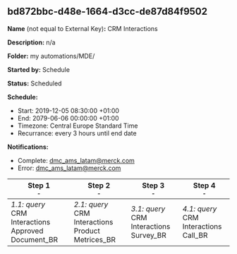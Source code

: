 ## bd872bbc-d48e-1664-d3cc-de87d84f9502

**Name** (not equal to External Key)**:** CRM Interactions

**Description:** n/a

**Folder:** my automations/MDE/

**Started by:** Schedule

**Status:** Scheduled

**Schedule:**

* Start: 2019-12-05 08:30:00 +01:00
* End: 2079-06-06 00:00:00 +01:00
* Timezone: Central Europe Standard Time
* Recurrance: every 3 hours until end date

**Notifications:**

* Complete: dmc_ams_latam@merck.com
* Error: dmc_ams_latam@merck.com

| Step 1<br>_<small>-</small>_ | Step 2<br>_<small>-</small>_ | Step 3<br>_<small>-</small>_ | Step 4<br>_<small>-</small>_ |
| --- | --- | --- | --- |
| _1.1: query_<br>CRM Interactions Approved Document_BR | _2.1: query_<br>CRM Interactions Product Metrices_BR | _3.1: query_<br>CRM Interactions Survey_BR | _4.1: query_<br>CRM Interactions Call_BR |
